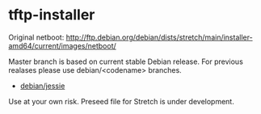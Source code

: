 # tftp-installer

Original netboot: http://ftp.debian.org/debian/dists/stretch/main/installer-amd64/current/images/netboot/

Master branch is based on current stable Debian release. For previous realases please use debian/\<codename\> branches.

* [debian/jessie](https://github.com/dzolnierz/tftp-installer/tree/debian/jessie)

Use at your own risk. Preseed file for Stretch is under development.
